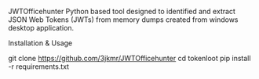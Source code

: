 JWTOfficehunter
Python based tool designed to identified and extract JSON Web Tokens (JWTs) from memory dumps created from windows desktop application.

Installation & Usage

git clone https://github.com/3jkmr/JWTOfficehunter
cd tokenloot
pip install -r requirements.txt
